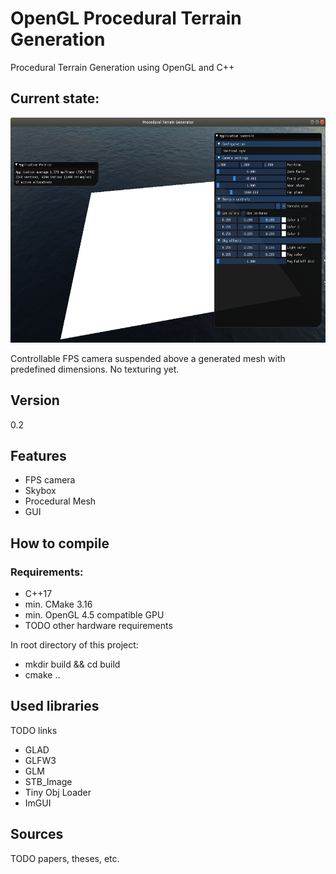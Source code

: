 # OpenGL Procedural Terrain Generation
Procedural Terrain Generation using OpenGL and C++

## Current state:
<img src="images/version_0_2.png" width="640" height="360">

Controllable FPS camera suspended above a generated mesh with predefined dimensions. No texturing yet.

## Version
0.2

## Features
* FPS camera
* Skybox
* Procedural Mesh
* GUI

## How to compile

### Requirements:
* C++17
* min. CMake 3.16
* min. OpenGL 4.5 compatible GPU
* TODO other hardware requirements

In root directory of this project:
* mkdir build && cd build
* cmake ..

## Used libraries
TODO links
* GLAD
* GLFW3
* GLM
* STB_Image
* Tiny Obj Loader
* ImGUI

## Sources
TODO papers, theses, etc.



